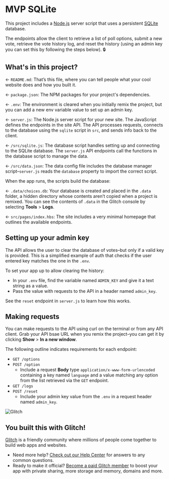 # MVP SQLite

This project includes a [Node.js](https://nodejs.org/en/about/) server script that uses a persistent [SQLite](https://www.sqlite.org) database. 

The endpoints allow the client to retrieve a list of poll options, submit a new vote, retrieve the vote history log, and reset the history (using an admin key you can set this by following the steps below). 🔒

## What's in this project?

← `README.md`: That’s this file, where you can tell people what your cool website does and how you built it.

← `package.json`: The NPM packages for your project's dependencies.

← `.env`: The environment is cleared when you initially remix the project, but you can add a new env variable value to set up an admin key.

← `server.js`: The Node.js server script for your new site. The JavaScript defines the endpoints in the site API. The API processes requests, connects to the database using the `sqlite` script in `src`, and sends info back to the client.

← `/src/sqlite.js`: The database script handles setting up and connecting to the SQLite database. The `server.js` API endpoints call the functions in the database script to manage the data.

← `/src/data.json`: The data config file includes the database manager script–`server.js` reads the `database` property to import the correct script.

When the app runs, the scripts build the database:

← `.data/choices.db`: Your database is created and placed in the `.data` folder, a hidden directory whose contents aren’t copied when a project is remixed. You can see the contents of `.data` in the Glitch console by selecting __Tools__ >  __Logs__.

← `src/pages/index.hbs`: The site includes a very minimal homepage that outlines the available endpoints.

## Setting up your admin key

The API allows the user to clear the database of votes–but only if a valid key is provided. This is a simplified example of auth that checks if the user entered key matches the one in the `.env`.

To set your app up to allow clearing the history:

* In your `.env` file, find the variable named `ADMIN_KEY` and give it a text string as a value.
* Pass the value with requests to the API in a header named `admin_key`.

See the `reset` endpoint in `server.js` to learn how this works.

## Making requests

You can make requests to the API using curl on the terminal or from any API client. Grab your API bsae URL when you remix the project–you can get it by clicking __Show__ > __In a new window__.

The following outline indicates requirements for each endpoint:

* `GET /options`
* `POST /option`
  * Include a request __Body__ type `application/x-www-form-urlencoded` containing a key named `language` and a value matching any option from the list retrieved via the `GET` endpoint.
* `GET /logs`
* `POST /reset`
  * Include your admin key value from the `.env` in a request header named `admin_key`.

![Glitch](https://cdn.glitch.com/a9975ea6-8949-4bab-addb-8a95021dc2da%2FLogo_Color.svg?v=1602781328576)

## You built this with Glitch!

[Glitch](https://glitch.com) is a friendly community where millions of people come together to build web apps and websites.

- Need more help? [Check out our Help Center](https://help.glitch.com/) for answers to any common questions.
- Ready to make it official? [Become a paid Glitch member](https://glitch.com/pricing) to boost your app with private sharing, more storage and memory, domains and more.

